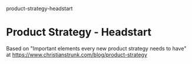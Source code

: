 product-strategy-headstart
# Product Strategy - Headstart

Based on "Important elements every new product strategy needs to have" at https://www.christianstrunk.com/blog/product-strategy
